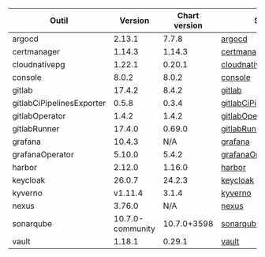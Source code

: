 | Outil                     | Version          | Chart version | Source                                                                                                               |
| ------------------------- | ---------------- | ------------- | -------------------------------------------------------------------------------------------------------------------- |
| argocd                    | 2.13.1           | 7.7.8         | [argocd](https://artifacthub.io/packages/helm/argo/argo-cd)                                                          |
| certmanager               | 1.14.3           | 1.14.3        | [certmanager](https://github.com/cert-manager/cert-manager/releases)                                                 |
| cloudnativepg             | 1.22.1           | 0.20.1        | [cloudnativepg](https://artifacthub.io/packages/helm/cloudnative-pg/cloudnative-pg)                                  |
| console                   | 8.0.2            | 8.0.2         | [console](https://github.com/cloud-pi-native/console/releases)                                                       |
| gitlab                    | 17.4.2           | 8.4.2         | [gitlab](https://artifacthub.io/packages/helm/gitlab/gitlab)                                                         |
| gitlabCiPipelinesExporter | 0.5.8            | 0.3.4         | [gitlabCiPipelinesExporter](https://github.com/mvisonneau/helm-charts/tree/main/charts/gitlab-ci-pipelines-exporter) |
| gitlabOperator            | 1.4.2            | 1.4.2         | [gitlabOperator](https://gitlab.com/gitlab-org/cloud-native/gitlab-operator/-/tags)                                  |
| gitlabRunner              | 17.4.0           | 0.69.0        | [gitlabRunner](https://gitlab.com/gitlab-org/charts/gitlab-runner/-/tags)                                            |
| grafana                   | 10.4.3           | N/A           | [grafana](https://github.com/grafana/grafana/tags)                                                                   |
| grafanaOperator           | 5.10.0           | 5.4.2         | [grafanaOperator](https://github.com/grafana/grafana-operator/tags)                                                  |
| harbor                    | 2.12.0           | 1.16.0        | [harbor](https://artifacthub.io/packages/helm/harbor/harbor)                                                         |
| keycloak                  | 26.0.7           | 24.2.3        | [keycloak](https://artifacthub.io/packages/helm/bitnami/keycloak)                                                    |
| kyverno                   | v1.11.4          | 3.1.4         | [kyverno](https://artifacthub.io/packages/helm/kyverno/kyverno)                                                      |
| nexus                     | 3.76.0           | N/A           | [nexus](https://hub.docker.com/r/sonatype/nexus3/)                                                                   |
| sonarqube                 | 10.7.0-community | 10.7.0+3598   | [sonarqube](https://artifacthub.io/packages/helm/sonarqube/sonarqube)                                                |
| vault                     | 1.18.1           | 0.29.1        | [vault](https://artifacthub.io/packages/helm/hashicorp/vault)                                                        |
